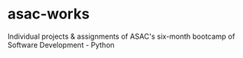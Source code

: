 # asac-works

Individual projects &amp; assignments of ASAC's six-month bootcamp of Software Development - Python
